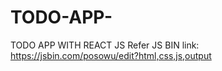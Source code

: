 # TODO-APP-
TODO APP WITH REACT JS
Refer JS BIN link: https://jsbin.com/posowu/edit?html,css,js,output

